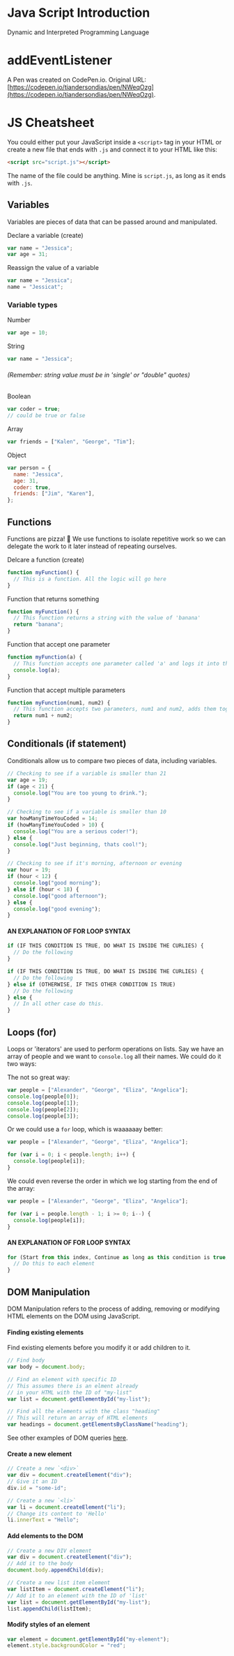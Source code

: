 # Java Script Introduction

Dynamic and Interpreted Programming Language

# addEventListener

A Pen was created on CodePen.io. Original URL: [https://codepen.io/tiandersondias/pen/NWeqOzg](https://codepen.io/tiandersondias/pen/NWeqOzg).

# JS Cheatsheet

You could either put your JavaScript inside a `<script>` tag in your HTML or create a new file that ends with `.js` and connect it to your HTML like this:

```html
<script src="script.js"></script>
```

The name of the file could be anything. Mine is `script.js`, as long as it ends with `.js`.

## Variables

Variables are pieces of data that can be passed around and manipulated.

Declare a variable (create)

```js
var name = "Jessica";
var age = 31;
```

Reassign the value of a variable

```js
var name = "Jessica";
name = "Jessicat";
```

### Variable types

Number

```js
var age = 10;
```

String

```js
var name = "Jessica";
```

###### (Remember: string value must be in 'single' or "double" quotes)

Boolean

```js
var coder = true;
// could be true or false
```

Array

```js
var friends = ["Kalen", "George", "Tim"];
```

Object

```js
var person = {
  name: "Jessica",
  age: 31,
  coder: true,
  friends: ["Jim", "Karen"],
};
```

## Functions

Functions are pizza! 🍕 We use functions to isolate repetitive work so we can delegate the work to it later instead of repeating ourselves.

Delcare a function (create)

```js
function myFunction() {
  // This is a function. All the logic will go here
}
```

Function that returns something

```js
function myFunction() {
  // This function returns a string with the value of 'banana'
  return "banana";
}
```

Function that accept one parameter

```js
function myFunction(a) {
  // This function accepts one parameter called 'a' and logs it into the console
  console.log(a);
}
```

Function that accept multiple parameters

```js
function myFunction(num1, num2) {
  // This function accepts two parameters, num1 and num2, adds them together and returns the total value
  return num1 + num2;
}
```

## Conditionals (if statement)

Conditionals allow us to compare two pieces of data, including variables.

```js
// Checking to see if a variable is smaller than 21
var age = 19;
if (age < 21) {
  console.log("You are too young to drink.");
}
```

```js
// Checking to see if a variable is smaller than 10
var howManyTimeYouCoded = 14;
if (howManyTimeYouCoded > 10) {
  console.log("You are a serious coder!");
} else {
  console.log("Just beginning, thats cool!");
}
```

```js
// Checking to see if it's morning, afternoon or evening
var hour = 19;
if (hour < 12) {
  console.log("good morning");
} else if (hour < 18) {
  console.log("good afternoon");
} else {
  console.log("good evening");
}
```

#### AN EXPLANATION OF FOR LOOP SYNTAX

```js
if (IF THIS CONDITION IS TRUE, DO WHAT IS INSIDE THE CURLIES) {
  // Do the following
}
```

```js
if (IF THIS CONDITION IS TRUE, DO WHAT IS INSIDE THE CURLIES) {
  // Do the following
} else if (OTHERWISE, IF THIS OTHER CONDITION IS TRUE)
  // Do the following
} else {
  // In all other case do this.
}
```

## Loops (for)

Loops or 'iterators' are used to perform operations on lists. Say we have an array of people and we want to `console.log` all their names. We could do it two ways:

The not so great way:

```js
var people = ["Alexander", "George", "Eliza", "Angelica"];
console.log(people[0]);
console.log(people[1]);
console.log(people[2]);
console.log(people[3]);
```

Or we could use a `for` loop, which is waaaaaay better:

```js
var people = ["Alexander", "George", "Eliza", "Angelica"];

for (var i = 0; i < people.length; i++) {
  console.log(people[i]);
}
```

We could even reverse the order in which we log starting from the end of the array:

```js
var people = ["Alexander", "George", "Eliza", "Angelica"];

for (var i = people.length - 1; i >= 0; i--) {
  console.log(people[i]);
}
```

#### AN EXPLANATION OF FOR LOOP SYNTAX

```js
for (Start from this index, Continue as long as this condition is true, Do this after each iteration) {
  // Do this to each element
}
```

## DOM Manipulation

DOM Manipulation refers to the process of adding, removing or modifying HTML elements on the DOM using JavaScript.

#### Finding existing elements

Find existing elements before you modify it or add children to it.

```js
// Find body
var body = document.body;

// Find an element with specific ID
// This assumes there is an elment already
// in your HTML with the ID of "my-list"
var list = document.getElementById("my-list");

// Find all the elements with the class "heading"
// This will return an array of HTML elements
var headings = document.getElementsByClassName("heading");
```

See other examples of DOM queries [here](https://developer.mozilla.org/en-US/docs/Web/API/Document/getElementsByClassName).

#### Create a new element

```js
// Create a new `<div>`
var div = document.createElement("div");
// Give it an ID
div.id = "some-id";

// Create a new `<li>`
var li = document.createElement("li");
// Change its content to 'Hello'
li.innerText = "Hello";
```

#### Add elements to the DOM

```js
// Create a new DIV element
var div = document.createElement("div");
// Add it to the body
document.body.appendChild(div);
```

```js
// Create a new list item element
var listItem = document.createElement("li");
// Add it to an element with the ID of 'list'
var list = document.getElementById("my-list");
list.appendChild(listItem);
```

#### Modify styles of an element

```js
var element = document.getElementById("my-element");
element.style.backgroundColor = "red";
```
